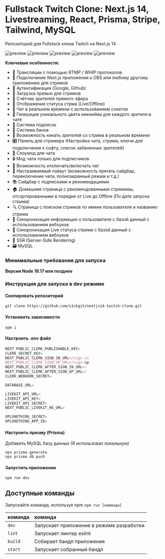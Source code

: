 # Fullstack Twitch Clone: Next.js 14, Livestreaming, React, Prisma, Stripe, Tailwind, MySQL

Репозиторий для Fullstack клона Twitch на Next.js 14

![preview](https://i.ibb.co/Sfg0SXF/image-2024-05-10-16-27-46.png)
![preview](https://i.ibb.co/RH75S5R/image-2024-05-10-16-27-59.png)
![preview](https://i.ibb.co/xYLRwxP/image-2024-05-10-16-26-20.png)
![preview](https://i.ibb.co/GtSqFZ5/image-2024-05-10-16-26-02.png)
![preview](https://i.ibb.co/93x7Xd9/image-2024-05-10-16-21-16.png)

**Ключевые особенности:**
- 📡 Трансляции с помощью RTMP / WHIP протоколов
- 🔗 Подключение Next.js приложения к OBS или любому другому приложению для стримов
- 🔐 Аутентификация (Google, Github)
- 📸 Загрузка превью для стримов
- 👀 Счётчик зрителей прямого эфира
- 🚦 Отображение статуса стрма (Live/Offline)
- 💬 Чат в реальном времени с использованием сокетов
- 🎨 Генерация уникального цвета никнейма для каждого зрителя в чате
- 👥 Система подписок
- 🚫 Система банов
- 👢 Возможность кикать зрителей со стрима в реальном времени
- 🎛️ Панель для стримера (Настройка чата, стрима, ключи для подключения к софту, список забаненных зрителей)
- 🐢 Слоумод для чата
- 🔒 Мод чата только для подписчиков
- 📴 Возможность отключать/включать чат
- 🔽 Настраиваемый лэйаут (возможность прятать сайдбар, переключение чата, полноэкранный режим и т.д.)
- 📚 Сайдбар с подписками и рекомендациями
- 🏠 Домашняя страница с рекомендованными стримамы, отсортированными в порядке от Live до Offline (По дате запуска стрима)
- 🔍 Страница с поиском стримов по имени пользователя и названию стрима
- 🔄 Синхронизация информации о пользователе с базой данный с использованием вебхуков
- 📡 Синхронизация Live статуса стрима с базой данный с использованием вебхуков
- 📄 SSR (Server-Side Rendering)
- 🗃️ MySQL

### Минимальные требования для запуска

**Версия Node 18.17 или позднее**

### Инструкция для запуска в dev режиме

#### Скопировать репозиторий

```shell
git clone https://github.com/s1ckgit/nextjs14-twitch-clone.git
```

#### Установить зависимости

```shell
npm i
```

#### Настроить .env файл

```js
NEXT_PUBLIC_CLERK_PUBLISHABLE_KEY=
CLERK_SECRET_KEY=
NEXT_PUBLIC_CLERK_SIGN_IN_URL=/sign-in
NEXT_PUBLIC_CLERK_SIGN_UP_URL=/sign-up
NEXT_PUBLIC_CLERK_AFTER_SIGN_IN_URL=/
NEXT_PUBLIC_CLERK_AFTER_SIGN_UP_URL=/
CLERK_WEBHOOK_SECRET=

DATABASE_URL=

LIVEKIT_API_URL=
LIVEKIT_API_KEY=
LIVEKIT_API_SECRET=
NEXT_PUBLIC_LIVEKIT_WS_URL=

UPLOADTHING_SECRET=
UPLOADTHING_APP_ID=
```

#### Настроить призму (Prisma)

Добавить MySQL базу данных (Я использовал локальную)

```shell
npx prisma generate
npx prisma db push

```
#### Запустить приложение

```shell
npm run dev
```

## Доступные команды

Запускайте команда, используя npm `npm run [команда]`

| команда         | команда                                  |
| :-------------- | :--------------------------------------- |
| `dev`           | Запускает приложение в режиме разработки |
| `lint`          | Запускает линтер eslint                  |
| `build`         | Собирает бандл приложения                |
| `start`         | Запускает собранный бандл                |
